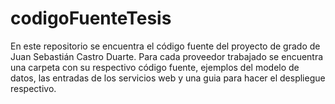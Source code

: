 # codigoFuenteTesis
En este repositorio se encuentra el código fuente del proyecto de grado de Juan Sebastián Castro Duarte. Para cada proveedor trabajado se encuentra una carpeta con su respectivo código fuente, ejemplos del modelo de datos, las entradas de los servicios web y una guia para hacer el despliegue respectivo.
